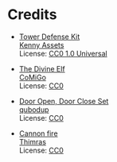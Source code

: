 # Credits

- [Tower Defense Kit](https://kenney-assets.itch.io/tower-defense-kit)  
	[Kenny Assets](https://kenney-assets.itch.io/)  
	License: [CC0 1.0 Universal](https://creativecommons.org/publicdomain/zero/1.0/)

- [The Divine Elf](https://comigo.itch.io/music-loops)  
	[CoMiGo](https://comigo.itch.io/)  
	License: [CC0](https://creativecommons.org/share-your-work/public-domain/cc0/)

- [Door Open, Door Close Set](https://opengameart.org/content/door-open-door-close-set)  
	[qubodup](https://opengameart.org/users/qubodup)  
	License: [CC0](https://creativecommons.org/publicdomain/zero/1.0/)

- [Cannon fire](https://opengameart.org/content/cannon-fire)  
	[Thimras](https://opengameart.org/users/thimras)  
	License: [CC0](https://creativecommons.org/publicdomain/zero/1.0/)
